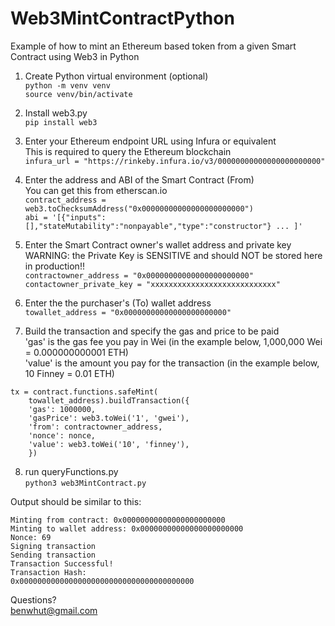 # Web3MintContractPython
Example of how to mint an Ethereum based token from a given Smart Contract using Web3 in Python

1. Create Python virtual environment (optional)  
`python -m venv venv`  
`source venv/bin/activate`

2. Install web3.py  
`pip install web3`

3. Enter your Ethereum endpoint URL using Infura or equivalent  
This is required to query the Ethereum blockchain  
`infura_url = "https://rinkeby.infura.io/v3/00000000000000000000000"`  

4. Enter the address and ABI of the Smart Contract (From)  
You can get this from etherscan.io  
`contract_address = web3.toChecksumAddress("0x00000000000000000000000")`  
`abi = '[{"inputs":[],"stateMutability":"nonpayable","type":"constructor"} ... ]'`  

5. Enter the Smart Contract owner's wallet address and private key  
WARNING: the Private Key is SENSITIVE and should NOT be stored here in production!!  
`contractowner_address = "0x00000000000000000000000"`  
`contactowner_private_key = "xxxxxxxxxxxxxxxxxxxxxxxxxxxx"`  

6. Enter the the purchaser's (To) wallet address  
`towallet_address = "0x00000000000000000000000"`  

7. Build the transaction and specify the gas and price to be paid  
'gas' is the gas fee you pay in Wei (in the example below, 1,000,000 Wei = 0.000000000001 ETH)  
'value' is the amount you pay for the transaction (in the example below, 10 Finney = 0.01 ETH)  
```
tx = contract.functions.safeMint(
    towallet_address).buildTransaction({
    'gas': 1000000,
    'gasPrice': web3.toWei('1', 'gwei'),
    'from': contractowner_address,
    'nonce': nonce,
    'value': web3.toWei('10', 'finney'),
    }) 
```

8. run queryFunctions.py  
`python3 web3MintContract.py`  


Output should be similar to this:  

```
Minting from contract: 0x00000000000000000000000
Minting to wallet address: 0x00000000000000000000000
Nonce: 69
Signing transaction
Sending transaction
Transaction Successful!
Transaction Hash:
0x000000000000000000000000000000000000000
```

Questions?  
benwhut@gmail.com
